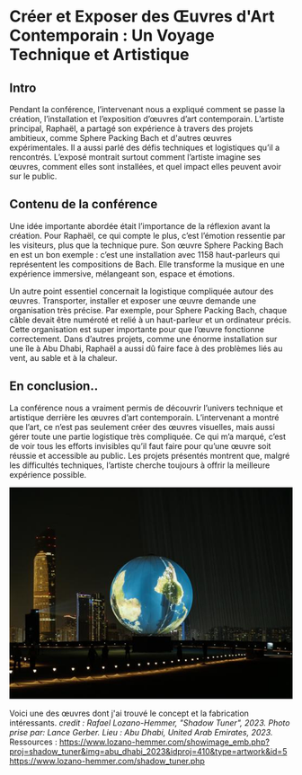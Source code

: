 #  Créer et Exposer des Œuvres d'Art Contemporain : Un Voyage Technique et Artistique

## Intro

Pendant la conférence, l’intervenant nous a expliqué comment se passe la création, l’installation et l’exposition d’œuvres d’art contemporain. L’artiste principal, Raphaël, a partagé son expérience à travers des projets ambitieux, comme Sphere Packing Bach et d'autres œuvres expérimentales. Il a aussi parlé des défis techniques et logistiques qu’il a rencontrés. L’exposé montrait surtout comment l’artiste imagine ses œuvres, comment elles sont installées, et quel impact elles peuvent avoir sur le public.

## Contenu de la conférence
Une idée importante abordée était l’importance de la réflexion avant la création. Pour Raphaël, ce qui compte le plus, c’est l’émotion ressentie par les visiteurs, plus que la technique pure. Son œuvre Sphere Packing Bach en est un bon exemple : c’est une installation avec 1158 haut-parleurs qui représentent les compositions de Bach. Elle transforme la musique en une expérience immersive, mélangeant son, espace et émotions.

Un autre point essentiel concernait la logistique compliquée autour des œuvres. Transporter, installer et exposer une œuvre demande une organisation très précise. Par exemple, pour Sphere Packing Bach, chaque câble devait être numéroté et relié à un haut-parleur et un ordinateur précis. Cette organisation est super importante pour que l’œuvre fonctionne correctement. Dans d’autres projets, comme une énorme installation sur une île à Abu Dhabi, Raphaël a aussi dû faire face à des problèmes liés au vent, au sable et à la chaleur.

## En conclusion..

La conférence nous a vraiment permis de découvrir l’univers technique et artistique derrière les œuvres d’art contemporain. L’intervenant a montré que l’art, ce n’est pas seulement créer des œuvres visuelles, mais aussi gérer toute une partie logistique très compliquée. Ce qui m’a marqué, c’est de voir tous les efforts invisibles qu’il faut faire pour qu’une œuvre soit réussie et accessible au public. Les projets présentés montrent que, malgré les difficultés techniques, l’artiste cherche toujours à offrir la meilleure expérience possible.

![photo](media/shadow_tuner_abu_dhabi_2023.jpg)

Voici une des œuvres dont j'ai trouvé le concept et la fabrication intéressants.
*credit : Rafael Lozano-Hemmer, "Shadow Tuner", 2023.*  *Photo prise par:  Lance Gerber.* *Lieu :  Abu Dhabi, United Arab Emirates, 2023.*
Ressources : <https://www.lozano-hemmer.com/showimage_emb.php?proj=shadow_tuner&img=abu_dhabi_2023&idproj=410&type=artwork&id=5>
<https://www.lozano-hemmer.com/shadow_tuner.php>
